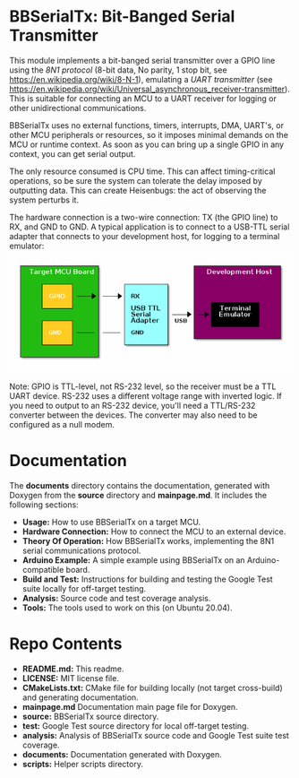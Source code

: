 # BBSerialTx: Bit-Banged Serial Transmitter

This module implements a bit-banged serial transmitter over a GPIO line
using the *8N1 protocol* (8-bit data, No parity, 1 stop bit, see
https://en.wikipedia.org/wiki/8-N-1), emulating a *UART transmitter* (see
https://en.wikipedia.org/wiki/Universal_asynchronous_receiver-transmitter).
This is suitable for connecting an MCU to a UART receiver for logging or other
unidirectional communications.

BBSerialTx uses no external functions, timers, interrupts, DMA, UART's, or
other MCU peripherals or resources, so it imposes minimal demands on the MCU or
runtime context. As soon as you can bring up a single GPIO in any context, you
can get serial output.

The only resource consumed is CPU time. This can affect timing-critical
operations, so be sure the system can tolerate the delay imposed by
outputting data. This can create Heisenbugs: the act of observing the system
perturbs it.

The hardware connection is a two-wire connection: TX (the GPIO line) to RX,
and GND to GND. A typical application is to connect to a USB-TTL serial adapter
that connects to your development host, for logging to a terminal emulator:
![Hardware connection](documents/html/inline_umlgraph_1.png)

Note: GPIO is TTL-level, not RS-232 level, so the receiver must be a TTL UART device. RS-232 uses a different voltage range with inverted logic. If you need to output to an RS-232 device, you'll need a TTL/RS-232 converter between the devices. The converter may also need to be configured as a null modem.

# Documentation

The **documents** directory contains the documentation, generated with Doxygen from the **source** directory and **mainpage.md**. It includes the following sections:

- **Usage:** How to use BBSerialTx on a target MCU.
- **Hardware Connection:** How to connect the MCU to an external device.
- **Theory Of Operation:** How BBSerialTx works, implementing the 8N1 serial communications protocol.
- **Arduino Example:** A simple example using BBSerialTx on an Arduino-compatible board.
- **Build and Test:** Instructions for building and testing the Google Test suite locally for off-target testing.
- **Analysis:** Source code and test coverage analysis.
- **Tools:** The tools used to work on this (on Ubuntu 20.04).

# Repo Contents

- **README.md:** This readme.
- **LICENSE:** MIT license file.
- **CMakeLists.txt:** CMake file for building locally (not target cross-build) and generating documentation.
- **mainpage.md** Documentation main page file for Doxygen.
- **source:** BBSerialTx source directory.
- **test:** Google Test source directory for local off-target testing.
- **analysis:** Analysis of BBSerialTx source code and Google Test suite test coverage.
- **documents:** Documentation generated with Doxygen.
- **scripts:** Helper scripts directory.
